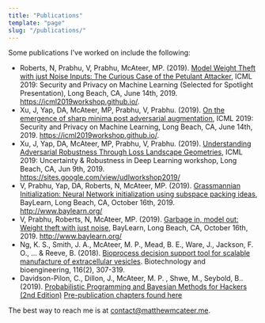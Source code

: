 ```yaml
---
title: "Publications"
template: "page"
slug: "/publications/"
---
```


Some publications I've worked on include the following:

- Roberts, N, Prabhu, V, Prabhu, McAteer, MP. (2019). [Model Weight Theft with just Noise Inputs: The Curious Case of the Petulant Attacker](https://icml2019workshop.github.io/), ICML 2019: Security and Privacy on Machine Learning (Selected for Spotlight Presentation), Long Beach, CA, June 14th, 2019. https://icml2019workshop.github.io/.
- Xu, J, Yap, DA, McAteer, MP, Prabhu, V, Prabhu. (2019). [On the emergence of sharp minima post adversarial augmentation](https://icml2019workshop.github.io/), ICML 2019: Security and Privacy on Machine Learning, Long Beach, CA, June 14th, 2019. https://icml2019workshop.github.io/.
- Xu, J, Yap, DA, McAteer, MP, Prabhu, V, Prabhu. (2019). [Understanding Adversarial Robustness Through Loss Landscape Geometries](https://sites.google.com/view/udlworkshop2019/), ICML 2019: Uncertainty & Robustness in Deep Learning workshop, Long Beach, CA, Jun 9th, 2019. https://sites.google.com/view/udlworkshop2019/
- V, Prabhu, Yap, DA, Roberts, N, McAteer, MP. (2019). [Grassmannian Initialization: Neural Network initialization using subspace packing ideas](http://www.baylearn.org/), BayLearn, Long Beach, CA, October 16th, 2019. http://www.baylearn.org/
- V, Prabhu, Roberts, N, McAteer, MP. (2019). [Garbage in, model out: Weight theft with just noise](http://www.baylearn.org/), BayLearn, Long Beach, CA, October 16th, 2019. http://www.baylearn.org/
- Ng, K. S., Smith, J. A., McAteer, M. P., Mead, B. E., Ware, J., Jackson, F. O., ... & Reeve, B. (2018). [Bioprocess decision support tool for scalable manufacture of extracellular vesicles](https://onlinelibrary.wiley.com/doi/abs/10.1002/bit.26809). Biotechnology and bioengineering, 116(2), 307-319.
- Davidson-Pilon, C., Dillon, J., McAteer, M. P. , Shwe, M., Seybold, B.. (2019). [Probabilistic Programming and Bayesian Methods for Hackers (2nd Edition)](https://camdavidsonpilon.github.io/Probabilistic-Programming-and-Bayesian-Methods-for-Hackers/) [Pre-publication chapters found here](https://goo.gl/9Z5hs9)

The best way to reach me is at [contact@matthewmcateer.me](mailto:contact@matthewmcateer.me).
